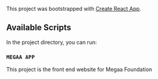 This project was bootstrapped with [Create React App](https://github.com/facebook/create-react-app).

## Available Scripts

In the project directory, you can run:

### `MEGAA APP`

This project is the front end website for Megaa Foundation